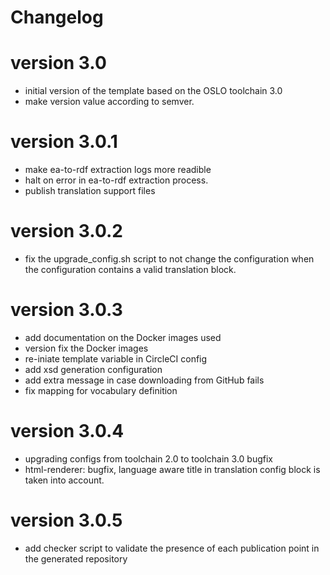 # Changelog 

# version 3.0
- initial version of the template based on the OSLO toolchain 3.0
- make version value according to semver.

# version 3.0.1
- make ea-to-rdf extraction logs more readible
- halt on error in ea-to-rdf extraction process.
- publish translation support files

# version 3.0.2
- fix the upgrade_config.sh script to not change the configuration when the configuration contains a valid translation block.

# version 3.0.3
- add documentation on the Docker images used
- version fix the Docker images
- re-iniate template variable in CircleCI config
- add xsd generation configuration 
- add extra message in case downloading from GitHub fails
- fix mapping for vocabulary definition

# version 3.0.4
- upgrading configs from toolchain 2.0 to toolchain 3.0 bugfix
- html-renderer: bugfix, language aware title in translation config block is taken into account.

# version 3.0.5
- add checker script to validate the presence of each publication point in the generated repository
 
